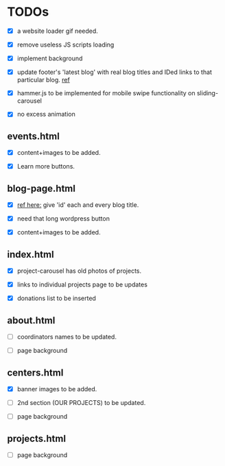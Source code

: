 # TODOs

- [x] a website loader gif needed.

- [x] remove useless JS scripts loading

- [x] implement background

- [x] update footer's 'latest blog' with real blog titles and IDed links to that particular blog. [ref](##blog-page.html)

- [x] hammer.js to be implemented for mobile swipe functionality on sliding-carousel

- [x] no excess animation

## events.html

- [x] content+images to be added.

- [x] Learn more buttons.

## blog-page.html

- [x] [ref here:](#nowhere) give 'id' each and every blog title.

- [x] need that long wordpress button

- [x] content+images to be added.

## index.html

- [x] project-carousel has old photos of projects.

- [x] links to individual projects page to be updates

- [x] donations list to be inserted

## about.html

- [ ] coordinators names to be updated.

- [ ] page background

## centers.html

- [x] banner images to be added.

- [ ] 2nd section (OUR PROJECTS) to be updated.

- [ ] page background

## projects.html

- [ ] page background
